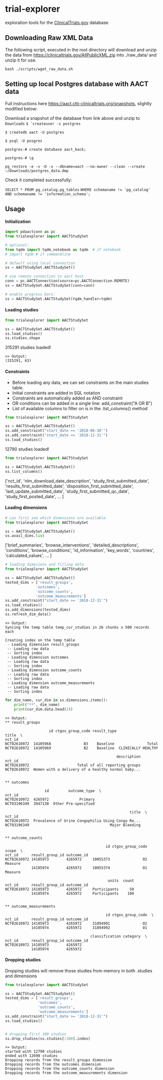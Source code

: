 # trial-explorer
exploration tools for the [ClinicalTrials.gov](http://www.clinicaltrials.gov) database

## Downloading Raw XML Data

The following script, executed in the root directory will download and unzip the data from 
https://clinicaltrials.gov/AllPublicXML.zip into ./raw_data/ and unzip it for use.
```
bash ./scripts/wget_raw_data.sh
```

## Setting up local Postgres database with AACT data

Full instructions here https://aact.ctti-clinicaltrials.org/snapshots, slightly modified below:

Download a snapshot of the database from link above and unzip to `Downloads`
```$ `createuser -s postgres```

```$ createdb aact -U postgres``` 

```$ psql -U posgres```

```postgres-# create database aact_back;```

```postgres-# \q```

```pg_restore -e -v -O -x --dbname=aact --no-owner --clean --create  ~/Downloads/postgres_data.dmp```

Check it completed successfully:

```SELECT * FROM pg_catalog.pg_tables```
```WHERE schemaname != 'pg_catalog' AND schemaname != 'information_schema';```

## Usage
#### Initialization
```python
import pdaactconn as pc
from trialexplorer import AACTStudySet

# optional:
from tqdm import tqdm_notebook as tqdm  # if notebook
# import tqdm # if commandline

# default using local connection
ss = AACTStudySet.AACTStudySet()

# use remote connection to aact host
conn = pc.AACTConnection(source=pc.AACTConnection.REMOTE)
ss = AACTStudySet.AACTStudySet(conn=conn)

# enable progress bars:
ss = AACTStudySet.AACTStudySet(tqdm_handler=tqdm)
```

#### Loading studies
```python
from trialexplorer import AACTStudySet

ss = AACTStudySet.AACTStudySet()
ss.load_studies() 
ss.studies.shape
```
315291 studies loaded!
```
>> Output:
(315291, 63)
```

#### Constraints
- Before loading any data, we can set constraints on the main studies table.
- Initial constraints are added in SQL notation
- Constraints are automatically added as AND constraint
- OR conditions can be added in a single line: add_constraint("A OR B")
- List of available columns to filter on is in the .list_columns() method

```python
from trialexplorer import AACTStudySet

ss = AACTStudySet.AACTStudySet()
ss.add_constraint("start_date >= '2018-06-30'")
ss.add_constraint("start_date <= '2018-12-31'")
ss.load_studies()
```
12790 studies loaded!

```python
from trialexplorer import AACTStudySet

ss = AACTStudySet.AACTStudySet()
ss.list_columns()
```
['nct_id',
 'nlm_download_date_description',
 'study_first_submitted_date',
 'results_first_submitted_date',
 'disposition_first_submitted_date',
 'last_update_submitted_date',
 'study_first_submitted_qc_date',
 'study_first_posted_date',
 ...
 ]

#### Loading dimensions
```python
# can first see which dimensions are available
from trialexplorer import AACTStudySet

ss = AACTStudySet.AACTStudySet()
ss.avail_dims.list
```
['brief_summaries',
 'browse_interventions',
 'detailed_descriptions',
 'conditions',
 'browse_conditions',
 'id_information',
 'key_words',
 'countries',
 'calculated_values',
 ...
 ]
 
 ```python
# loading dimesions and filling data
from trialexplorer import AACTStudySet

ss = AACTStudySet.AACTStudySet()
tested_dims = ['result_groups',
               'outcomes', 
               'outcome_counts',
               'outcome_measurements']
ss.add_constraint("start_date >= '2018-12-31'")
ss.load_studies()
ss.add_dimensions(tested_dims)
ss.refresh_dim_data()
```
```
>> Output:
Syncing the temp table temp_cur_studies in 26 chunks x 500 records each

Creating index on the temp table
 - Loading dimension result_groups
 -- Loading raw data
 -- Sorting index
 - Loading dimension outcomes
 -- Loading raw data
 -- Sorting index
 - Loading dimension outcome_counts
 -- Loading raw data
 -- Sorting index
 - Loading dimension outcome_measurements
 -- Loading raw data
 -- Sorting index
```

```python 
for dim_name, cur_dim in ss.dimensions.items():
    print("**", dim_name)
    print(cur_dim.data.head(2))
```

```
>> Output:
** result_groups

                    id ctgov_group_code result_type               title  \
nct_id                                                                   
NCT02610972  14105968               B3    Baseline               Total   
NCT02610972  14105969               B2    Baseline  CLINICALLY HEALTHY   

                                                   description  
nct_id                                                          
NCT02610972                      Total of all reporting groups  
NCT02610972  Women with a delivery of a healthy normal baby...  


** outcomes

                  id         outcome_type  \
nct_id                                      
NCT02610972  4265972              Primary   
NCT03196349  3947130  Other Pre-specified   

                                                         title  \
nct_id                                                           
NCT02610972  Prevalence of Urine Congophilia Using Congo Re...   
NCT03196349                                     Major Bleeding   


** outcome_counts

                                              id ctgov_group_code    scope  \
nct_id      result_group_id outcome_id                                       
NCT02610972 14105973        4265972     10055373               O2  Measure   
            14105974        4265972     10055374               O1  Measure   

                                               units  count  
nct_id      result_group_id outcome_id                       
NCT02610972 14105973        4265972     Participants     50  
            14105974        4265972     Participants    100  


** outcome_measurements

                                              id ctgov_group_code  \
nct_id      result_group_id outcome_id                              
NCT02610972 14105973        4265972     31894991               O2   
            14105974        4265972     31894992               O1   

                                       classification category  \
nct_id      result_group_id outcome_id                           
NCT02610972 14105973        4265972                              
            14105974        4265972                           
```
 
#### Dropping studies
Dropping studies will remove those studies from memory in both .studies and dimensions
```python
from trialexplorer import AACTStudySet

ss = AACTStudySet.AACTStudySet()
tested_dims = ['result_groups',
               'outcomes', 
               'outcome_counts',
               'outcome_measurements']
ss.add_constraint("start_date >= '2018-12-31'")
ss.load_studies()


# dropping first 100 studies
ss.drop_studies(ss.studies[:100].index)
```

```
>> Output:
started with 12790 studies
ended with 12690 studies
Dropping records from the result_groups dimension
Dropping records from the outcomes dimension
Dropping records from the outcome_counts dimension
Dropping records from the outcome_measurements dimension
```
